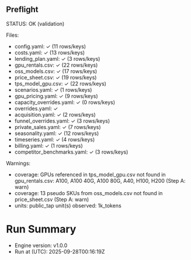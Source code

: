 ## Preflight
STATUS: OK (validation)

Files:
- config.yaml: ✓ (11 rows/keys)
- costs.yaml: ✓ (13 rows/keys)
- lending_plan.yaml: ✓ (3 rows/keys)
- gpu_rentals.csv: ✓ (22 rows/keys)
- oss_models.csv: ✓ (17 rows/keys)
- price_sheet.csv: ✓ (19 rows/keys)
- tps_model_gpu.csv: ✓ (22 rows/keys)
- scenarios.yaml: ✓ (1 rows/keys)
- gpu_pricing.yaml: ✓ (9 rows/keys)
- capacity_overrides.yaml: ✓ (0 rows/keys)
- overrides.yaml: ✓
- acquisition.yaml: ✓ (2 rows/keys)
- funnel_overrides.yaml: ✓ (3 rows/keys)
- private_sales.yaml: ✓ (7 rows/keys)
- seasonality.yaml: ✓ (12 rows/keys)
- timeseries.yaml: ✓ (4 rows/keys)
- billing.yaml: ✓ (1 rows/keys)
- competitor_benchmarks.yaml: ✓ (3 rows/keys)

Warnings:
- coverage: GPUs referenced in tps_model_gpu.csv not found in gpu_rentals.csv: A100, A100 40G, A100 80G, A40, H100, H200 (Step A: warn)
- coverage: 13 pseudo SKUs from oss_models.csv not found in price_sheet.csv (Step A: warn)
- units: public_tap unit(s) observed: 1k_tokens
# Run Summary
- Engine version: v1.0.0
- Run at (UTC): 2025-09-28T00:16:19Z
